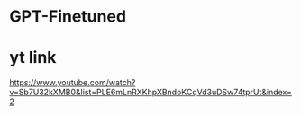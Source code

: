 # GPT-Finetuned
# yt link
https://www.youtube.com/watch?v=Sb7U32kXMB0&list=PLE6mLnRXKhpXBndoKCqVd3uDSw74tprUt&index=2
